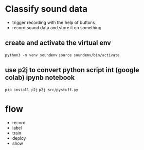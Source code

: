 # Classify sound data

- trigger recording with the help of buttons
- record sound data and store it on something

## create and activate the virtual env

`python3 -m venv soundenv`
`source soundenv/bin/activate`

## use p2j to convert python script int (google colab) ipynb notebook
`pip install p2j`
`p2j src/pystuff.py`

# flow

- record
- label
- train
- deploy
- show
